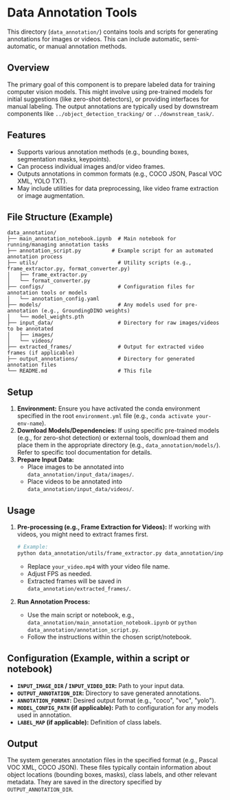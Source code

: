# Data Annotation Tools

This directory (`data_annotation/`) contains tools and scripts for generating annotations for images or videos. This can include automatic, semi-automatic, or manual annotation methods.

## Overview

The primary goal of this component is to prepare labeled data for training computer vision models. This might involve using pre-trained models for initial suggestions (like zero-shot detectors), or providing interfaces for manual labeling. The output annotations are typically used by downstream components like `../object_detection_tracking/` or `../downstream_task/`.

## Features

-   Supports various annotation methods (e.g., bounding boxes, segmentation masks, keypoints).
-   Can process individual images and/or video frames.
-   Outputs annotations in common formats (e.g., COCO JSON, Pascal VOC XML, YOLO TXT).
-   May include utilities for data preprocessing, like video frame extraction or image augmentation.

## File Structure (Example)

```
data_annotation/
├── main_annotation_notebook.ipynb  # Main notebook for running/managing annotation tasks
├── annotation_script.py          # Example script for an automated annotation process
├── utils/                          # Utility scripts (e.g., frame_extractor.py, format_converter.py)
│   ├── frame_extractor.py
│   └── format_converter.py
├── configs/                        # Configuration files for annotation tools or models
│   └── annotation_config.yaml
├── models/                         # Any models used for pre-annotation (e.g., GroundingDINO weights)
│   └── model_weights.pth
├── input_data/                     # Directory for raw images/videos to be annotated
│   ├── images/
│   └── videos/
├── extracted_frames/               # Output for extracted video frames (if applicable)
├── output_annotations/             # Directory for generated annotation files
└── README.md                       # This file
```

## Setup

1.  **Environment:** Ensure you have activated the conda environment specified in the root `environment.yml` file (e.g., `conda activate your-env-name`).
2.  **Download Models/Dependencies:** If using specific pre-trained models (e.g., for zero-shot detection) or external tools, download them and place them in the appropriate directory (e.g., `data_annotation/models/`). Refer to specific tool documentation for details.
3.  **Prepare Input Data:**
    *   Place images to be annotated into `data_annotation/input_data/images/`.
    *   Place videos to be annotated into `data_annotation/input_data/videos/`.

## Usage

1.  **Pre-processing (e.g., Frame Extraction for Videos):**
    If working with videos, you might need to extract frames first.
    ```bash
    # Example:
    python data_annotation/utils/frame_extractor.py data_annotation/input_data/videos/your_video.mp4 data_annotation/extracted_frames/ 1.0
    ```
    *   Replace `your_video.mp4` with your video file name.
    *   Adjust FPS as needed.
    *   Extracted frames will be saved in `data_annotation/extracted_frames/`.

2.  **Run Annotation Process:**
    *   Use the main script or notebook, e.g., `data_annotation/main_annotation_notebook.ipynb` or `python data_annotation/annotation_script.py`.
    *   Follow the instructions within the chosen script/notebook.

## Configuration (Example, within a script or notebook)

-   **`INPUT_IMAGE_DIR` / `INPUT_VIDEO_DIR`:** Path to your input data.
-   **`OUTPUT_ANNOTATION_DIR`:** Directory to save generated annotations.
-   **`ANNOTATION_FORMAT`:** Desired output format (e.g., "coco", "voc", "yolo").
-   **`MODEL_CONFIG_PATH` (if applicable):** Path to configuration for any models used in annotation.
-   **`LABEL_MAP` (if applicable):** Definition of class labels.

## Output

The system generates annotation files in the specified format (e.g., Pascal VOC XML, COCO JSON). These files typically contain information about object locations (bounding boxes, masks), class labels, and other relevant metadata. They are saved in the directory specified by `OUTPUT_ANNOTATION_DIR`.